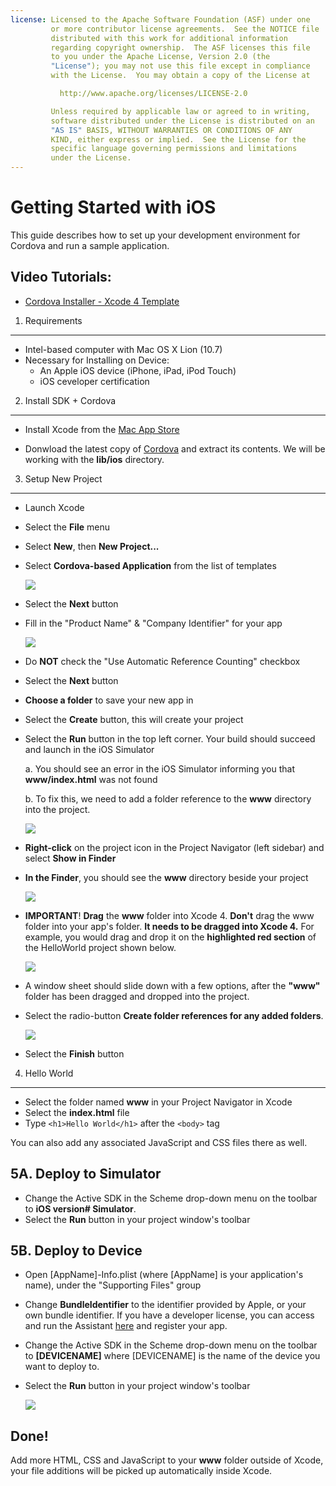 ```yaml
---
license: Licensed to the Apache Software Foundation (ASF) under one
         or more contributor license agreements.  See the NOTICE file
         distributed with this work for additional information
         regarding copyright ownership.  The ASF licenses this file
         to you under the Apache License, Version 2.0 (the
         "License"); you may not use this file except in compliance
         with the License.  You may obtain a copy of the License at

           http://www.apache.org/licenses/LICENSE-2.0

         Unless required by applicable law or agreed to in writing,
         software distributed under the License is distributed on an
         "AS IS" BASIS, WITHOUT WARRANTIES OR CONDITIONS OF ANY
         KIND, either express or implied.  See the License for the
         specific language governing permissions and limitations
         under the License.
---
```


Getting Started with iOS
========================

This guide describes how to set up your development environment for Cordova and run a sample application.

Video Tutorials:
----------------

- [Cordova Installer - Xcode 4 Template](http://www.youtube.com/v/R9zktJUN7AI?autoplay=1)


1. Requirements
---------------
- Intel-based computer with Mac OS X Lion (10.7)
- Necessary for Installing on Device:
    - An Apple iOS device (iPhone, iPad, iPod Touch)
    - iOS ceveloper certification


2. Install SDK + Cordova
------------------------

- Install Xcode from the [Mac App Store](http://itunes.apple.com/us/app/xcode/id497799835?mt=12) </p>
- Donwload the latest copy of [Cordova](http://phonegap.com/download) and extract its contents. We will be working with the **lib/ios** directory.


3. Setup New Project
--------------------

- Launch Xcode
- Select the **File** menu
- Select **New**, then **New Project...**
- Select **Cordova-based Application** from the list of templates

    ![](img/guide/getting-started/ios/XCode4-templates.png)
- Select the **Next** button
- Fill in the "Product Name" &amp; "Company Identifier" for your app

    ![](img/guide/getting-started/ios/xcode4-name_your_app.png)
    
- Do **NOT** check the "Use Automatic Reference Counting" checkbox
- Select the **Next** button
- **Choose a folder** to save your new app in
- Select the **Create** button, this will create your project
- Select the **Run** button in the top left corner. Your build should succeed and launch in the iOS Simulator

    a. You should see an error in the iOS Simulator informing you that **www/index.html** was not found
    
    b. To fix this, we need to add a folder reference to the **www** directory into the project. 
    
    ![](img/guide/getting-started/ios/index-not-found.png)

- **Right-click** on the project icon in the Project Navigator (left sidebar) and select **Show in Finder**
- **In the Finder**, you should see the **www** directory beside your project

    ![](img/guide/getting-started/ios/www-folder.png)

- **IMPORTANT**! **Drag** the **www** folder into Xcode 4. **Don't** drag the www folder into your app's folder. **It needs to be dragged into Xcode 4.** For example, you would drag and drop it on the **highlighted red section** of the HelloWorld project shown below.
    
    ![](img/guide/getting-started/ios/project.jpg)
- A window sheet should slide down with a few options, after the **"www"** folder has been dragged and dropped into the project. 
- Select the radio-button **Create folder references for any added folders**.

    ![](img/guide/getting-started/ios/create-folder-reference.png)

- Select the **Finish** button


4. Hello World
--------------

- Select the folder named **www** in your Project Navigator in Xcode
- Select the **index.html** file
- Type `<h1>Hello World</h1>` after the `<body>` tag

You can also add any associated JavaScript and CSS files there as well.
    
    
5A. Deploy to Simulator
-----------------------

- Change the Active SDK in the Scheme drop-down menu on the toolbar to **iOS version# Simulator**.
- Select the **Run** button in your project window's toolbar


5B. Deploy to Device
--------------------

- Open [AppName]-Info.plist (where [AppName] is your application's name), under the "Supporting Files" group
- Change **BundleIdentifier** to the identifier provided by Apple, or your own bundle identifier. If you have a developer license, you can access and run the Assistant [here](http://developer.apple.com/iphone/manage/overview/index.action) and register your app.
- Change the Active SDK in the Scheme drop-down menu on the toolbar to **[DEVICENAME]** where [DEVICENAME] is the name of the device you want to deploy to.
- Select the **Run** button in your project window's toolbar

    ![](img/guide/getting-started/ios/HelloWorldiPhone4.png)    


Done!
-----

Add more HTML, CSS and JavaScript to your **www** folder outside of Xcode, your file additions will be picked up automatically inside Xcode.
